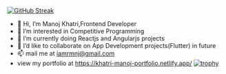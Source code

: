 [![GitHub Streak](https://streak-stats.demolab.com/?user=RmNj17)](https://git.io/streak-stats)
- 👋 Hi, I’m Manoj Khatri,Frontend Developer
- 👀 I’m interested in Competitive Programming
- 🌱 I’m currently doing Reactjs and Angularjs projects
- 💞️ I’d like to collaborate on App Development projects(Flutter) in future
- 📫 mail me at iamrmnj@gmail.com
- view my portfolio at https://khatri-manoj-portfolio.netlify.app/
[![trophy](https://github-profile-trophy.vercel.app/?username=RmNj17)](https://github.com/RmNj17/github-profile-trophy)

<!---
RmNj17/RmNj17 is a ✨ special ✨ repository because its `README.md` (this file) appears on your GitHub profile.
You can click the Preview link to take a look at your changes.
--->
